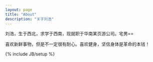 ```yaml
---
layout: page
title: "About"
description: "关于刘浩"
---
```

刘浩，生于西北，求学于西南，现就职于华南某页游公司。宅男==

喜欢新鲜事物，但是不一定很有耐心。喜欢健身，坚信身体是革命的本钱！

{% include JB/setup %}
